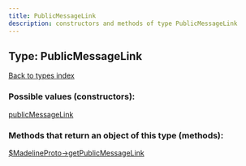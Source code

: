 ```yaml
---
title: PublicMessageLink
description: constructors and methods of type PublicMessageLink
---
```

## Type: PublicMessageLink  
[Back to types index](index.md)



### Possible values (constructors):

[publicMessageLink](../constructors/publicMessageLink.md)  



### Methods that return an object of this type (methods):

[$MadelineProto->getPublicMessageLink](../methods/getPublicMessageLink.md)  



